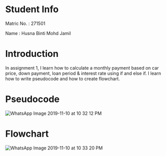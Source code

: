 # Student Info
Matric No. : 271501 

Name : Husna Binti Mohd Jamil

# Introduction
In assignment 1, I learn how to calculate a monthly payment based on car price, down payment, loan period & interest rate using  if and else if. I learn how to write pseudocode and how to create flowchart. 

# Pseudocode

![WhatsApp Image 2019-11-10 at 10 32 12 PM](https://user-images.githubusercontent.com/55366890/68545704-7063e380-040a-11ea-9b6c-b08ca4ad1ed9.jpeg)
 
# Flowchart

![WhatsApp Image 2019-11-10 at 10 33 20 PM](https://user-images.githubusercontent.com/55366890/68545835-d735cc80-040b-11ea-90b6-4cd3ee54e88a.jpeg)
